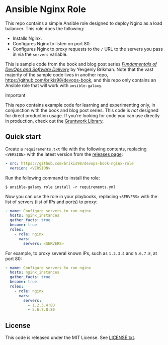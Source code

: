 # Ansible Nginx Role

This repo contains a simple Ansible role designed to deploy Nginx as a load balancer. This role does the following:

* Installs Nginx.
* Configures Nginx to listen on port 80.
* Configures Nginx to proxy requests to the `/` URL to the servers you pass in via the `servers` variable. 
 
This is sample code from the book and blog post series [_Fundamentals of DevOps and Software 
Delivery_](https://www.fundamentals-of-devops.com) by Yevgeniy Brikman. Note that the vast majority of the sample
code lives in another repo, https://github.com/brikis98/devops-book, and this repo only contains an Ansible role that
will work with `ansible-galaxy`. 

> [!IMPORTANT]  
> This repo contains example code for learning and experimenting only, in conjunction with the book and blog post 
> series. This code is _not_ designed for direct production usage. If you're looking for code you can use directly in
> production, check out the [Gruntwork Library](https://www.gruntwork.io/products/library).

## Quick start

Create a `requirements.txt` file with the following contents, replacing `<VERSION>` with the latest version from the
[releases page](https://github.com/brikis98/devops-book-nginx-role/releases):

```yml
- src: https://github.com/brikis98/devops-book-nginx-role
  version: <VERSION>
```

Run the following command to install the role:

```console
$ ansible-galaxy role install -r requirements.yml
```

Now you can use the role in your playbooks, replacing `<SERVERS>` with the list of servers (list of IPs and ports) to
proxy:

```yml
- name: Configure servers to run nginx
  hosts: nginx_instances
  gather_facts: true
  become: true
  roles:
    - role: nginx       
      vars:
        servers: <SERVERS> 
```

For example, to proxy several known IPs, such as `1.2.3.4` and `5.6.7.8`, at port 80:

```yml
- name: Configure servers to run nginx
  hosts: nginx_instances
  gather_facts: true
  become: true
  roles:
    - role: nginx       
      vars:
        servers:
          - 1.2.3.4:80
          - 5.6.7.8:80
```

## License

This code is released under the MIT License. See [LICENSE.txt](./LICENSE.txt).
